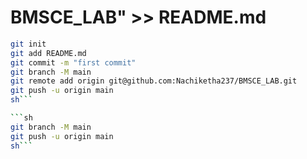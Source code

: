 # BMSCE_LAB" >> README.md
  ```sh
git init
git add README.md
git commit -m "first commit"
git branch -M main
git remote add origin git@github.com:Nachiketha237/BMSCE_LAB.git
git push -u origin main
sh```

```sh
  git branch -M main
  git push -u origin main
sh```
